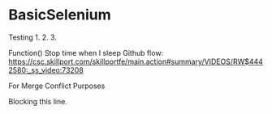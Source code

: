# BasicSelenium
Testing 1. 2. 3.

Function()
Stop time when I sleep
Github flow: https://csc.skillport.com/skillportfe/main.action#summary/VIDEOS/RW$4442580:_ss_video:73208

For Merge Conflict Purposes

Blocking this line.

